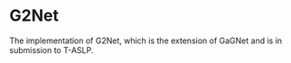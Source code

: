 # G2Net
The implementation of G2Net, which is the extension of GaGNet and is in submission to T-ASLP.
